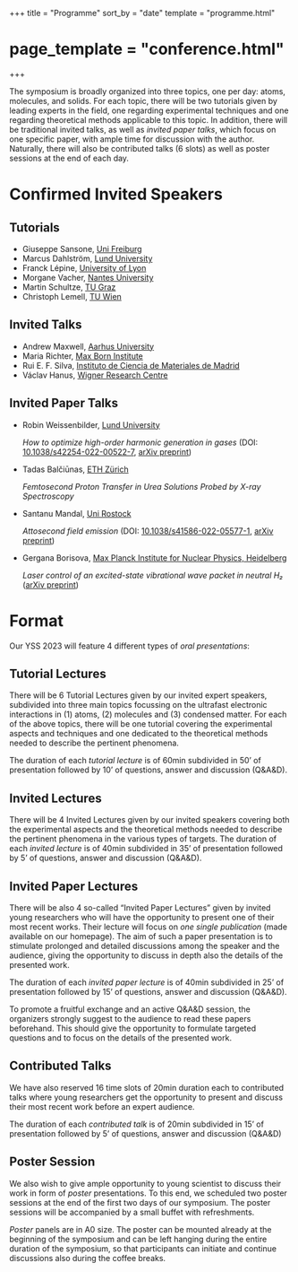 +++
title = "Programme"
sort_by = "date"
template = "programme.html"
# page_template = "conference.html"
+++

The symposium is broadly organized into three topics, one per day:
atoms, molecules, and solids. For each topic, there will be two
tutorials given by leading experts in the field, one regarding
experimental techniques and one regarding theoretical methods
applicable to this topic. In addition, there will be traditional
invited talks, as well as _invited paper talks_, which focus on one
specific paper, with ample time for discussion with the
author. Naturally, there will also be contributed talks (6 slots) as
well as poster sessions at the end of each day.

# Confirmed Invited Speakers

## Tutorials
- Giuseppe Sansone, [Uni Freiburg](https://www.atto.uni-freiburg.de/en)
- Marcus Dahlström, [Lund University](http://www.matfys.lth.se/staff/Marcus.Dahlstrom/index.html)
- Franck Lépine, [University of Lyon](https://ilm.univ-lyon1.fr/index.php?option=com_content&view=article&id=53)
- Morgane Vacher, [Nantes University](https://morganevacher.wordpress.com/)
- Martin Schultze, [TU Graz](https://www.tugraz.at/institute/iep/home/)
- Christoph Lemell, [TU Wien](http://concord.itp.tuwien.ac.at/~lemell/)

## Invited Talks

- Andrew Maxwell, [Aarhus University](https://asmaxwell.github.io/)
- Maria Richter, [Max Born Institute](https://mbi-berlin.de/p/mariarichter)
- Rui E. F. Silva, [Instituto de Ciencia de Materiales de Madrid](https://ruiefdasilva.wixsite.com/ruiefdasilva)
- Václav Hanus, [Wigner Research Centre](https://femtolab.hu/)

## Invited Paper Talks

- Robin Weissenbilder, [Lund University](https://www.atomic.physics.lu.se/research/attosecond-physics-from-lasers-to-applications/)

    _How to optimize high-order harmonic generation in gases_ (DOI:
    [10.1038/s42254-022-00522-7](https://doi.org/10.1038/s42254-022-00522-7),
    [arXiv preprint](https://arxiv.org/abs/2202.08202))

- Tadas Balčiūnas, [ETH Zürich](https://atto.ethz.ch/)

    _Femtosecond Proton Transfer in Urea Solutions Probed by X-ray Spectroscopy_

- Santanu Mandal, [Uni Rostock](https://www.xplab.physik.uni-rostock.de/)

    _Attosecond field emission_ (DOI:
    [10.1038/s41586-022-05577-1](https://doi.org/10.1038/s41586-022-05577-1),
    [arXiv preprint](https://arxiv.org/abs/2206.08895))

- Gergana Borisova, [Max Planck Institute for Nuclear Physics,
  Heidelberg](https://www.mpi-hd.mpg.de/mpi/en/research/scientific-divisions-and-groups/quantum-dynamicscontrol)

    _Laser control of an excited-state vibrational wave packet in
    neutral H₂_ ([arXiv preprint](https://arxiv.org/abs/2301.03908))

# Format

Our YSS 2023 will feature 4 different types of _oral presentations_:

## Tutorial Lectures

There will be 6 Tutorial Lectures given by our invited expert
speakers, subdivided into three main topics focussing on the ultrafast
electronic interactions in (1) atoms, (2) molecules and (3) condensed
matter. For each of the above topics, there will be one tutorial
covering the experimental aspects and techniques and one dedicated to
the theoretical methods needed to describe the pertinent phenomena.

The duration of each _tutorial lecture_ is of 60min subdivided in 50’ of
presentation followed by 10’ of questions, answer and discussion
(Q&A&D).

## Invited Lectures

There will be 4 Invited Lectures given by our invited speakers
covering both the experimental aspects and the theoretical methods
needed to describe the pertinent phenomena in the various types of
targets.  The duration of each _invited lecture_ is of 40min subdivided
in 35’ of presentation followed by 5’ of questions, answer and
discussion (Q&A&D).

## Invited Paper Lectures
There will be also 4 so-called “Invited Paper Lectures” given by
invited young researchers who will have the opportunity to present one
of their most recent works. Their lecture will focus on _one single
publication_ (made available on our homepage). The aim of such a paper
presentation is to stimulate prolonged and detailed discussions among
the speaker and the audience, giving the opportunity to discuss in
depth also the details of the presented work.

The duration of each _invited paper lecture_ is of 40min subdivided in
25’ of presentation followed by 15’ of questions, answer and
discussion (Q&A&D).

To promote a fruitful exchange and an active Q&A&D session, the
organizers strongly suggest to the audience to read these papers
beforehand. This should give the opportunity to formulate targeted
questions and to focus on the details of the presented work.

## Contributed Talks
We have also reserved 16 time slots of 20min duration each to
contributed talks where young researchers get the opportunity to
present and discuss their most recent work before an expert audience.

The duration of each _contributed talk_ is of 20min subdivided in 15’
of presentation followed by 5’ of questions, answer and discussion
(Q&A&D)

## Poster Session
We also wish to give ample opportunity to young scientist to discuss
their work in form of _poster_ presentations. To this end, we scheduled
two poster sessions at the end of the first two days of our
symposium. The poster sessions will be accompanied by a small buffet
with refreshments.

_Poster_ panels are in A0 size. The poster can be mounted already at the
beginning of the symposium and can be left hanging during the entire
duration of the symposium, so that participants can initiate and
continue discussions also during the coffee breaks.

